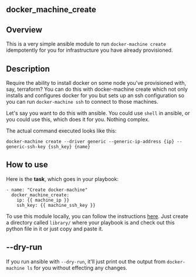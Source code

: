 docker_machine_create
--

Overview
--

This is a very simple ansible module to run `docker-machine create` idempotently for you for infrastructure you have 
already provisioned.

Description
--

Require the ability to install docker on some node you've provisioned with, say, terraform? You can do this with docker-machine 
create which not only installs and configures docker for you but sets up an ssh configuration so you can run `docker-machine ssh`
to connect to those machines. 

Let's say you want to do this with ansible. You could use `shell` in ansible, or you could use this, which does it for you. Nothing complex.

The actual command executed looks like this:

```
docker-machine create --driver generic --generic-ip-address {ip} --generic-ssh-key {ssh_key} {name}
```

How to use
--

Here is the **task**, which goes in your playbook:

```
- name: "Create docker-machine"
  docker_machine_create:
    ip: {{ machine_ip }}
    ssh_key: {{ machine_ssh_key }}
```

To use this module locally, you can follow the instructions [here](https://docs.ansible.com/ansible/latest/dev_guide/developing_locally.html). 
Just create a directory called `library/` where your playbook is and check out this python file in it or just copy and paste it.

--dry-run
--

If you run ansible with `--dry-run`, it'll just print out the output from `docker-machine ls` for you without effecting any changes.
